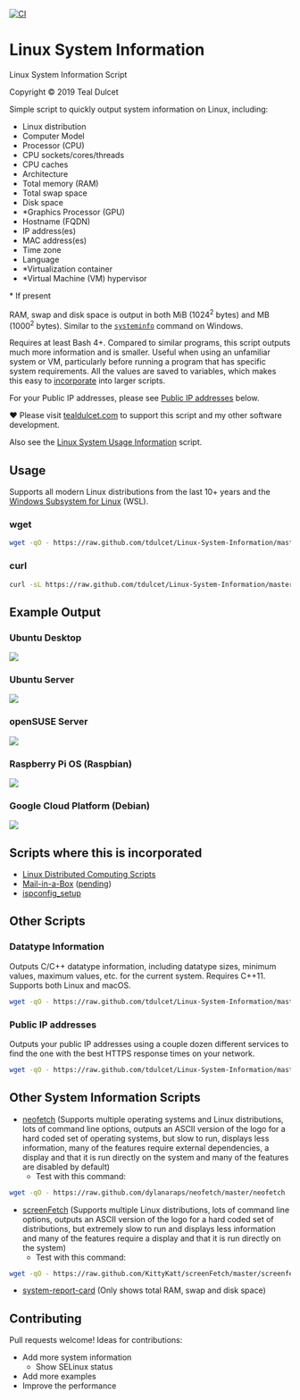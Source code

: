 [![CI](https://github.com/tdulcet/Linux-System-Information/actions/workflows/ci.yml/badge.svg)](https://github.com/tdulcet/Linux-System-Information/actions/workflows/ci.yml)

# Linux System Information
Linux System Information Script

Copyright © 2019 Teal Dulcet

Simple script to quickly output system information on Linux, including:

* Linux distribution
* Computer Model
* Processor (CPU)
* CPU sockets/cores/threads
* CPU caches
* Architecture
* Total memory (RAM)
* Total swap space
* Disk space
* \*Graphics Processor (GPU)
* Hostname (FQDN)
* IP address(es)
* MAC address(es)
* Time zone
* Language
* \*Virtualization container
* \*Virtual Machine (VM) hypervisor

\* If present

RAM, swap and disk space is output in both MiB (1024<sup>2</sup> bytes) and MB (1000<sup>2</sup> bytes). Similar to the [`systeminfo`](https://en.wikipedia.org/wiki/Systeminfo.exe) command on Windows.

Requires at least Bash 4+. Compared to similar programs, this script outputs much more information and is smaller. Useful when using an unfamiliar system or VM, particularly before running a program that has specific system requirements. All the values are saved to variables, which makes this easy to [incorporate](#scripts-where-this-is-incorporated) into larger scripts.

For your Public IP addresses, please see [Public IP addresses](#public-ip-addresses) below.

❤️ Please visit [tealdulcet.com](https://www.tealdulcet.com/) to support this script and my other software development.

Also see the [Linux System Usage Information](https://github.com/tdulcet/System-Usage-Information) script.

## Usage

Supports all modern Linux distributions from the last 10+ years and the [Windows Subsystem for Linux](https://en.wikipedia.org/wiki/Windows_Subsystem_for_Linux) (WSL).

### wget

```bash
wget -qO - https://raw.github.com/tdulcet/Linux-System-Information/master/info.sh | bash -s
```

### curl

```bash
curl -sL https://raw.github.com/tdulcet/Linux-System-Information/master/info.sh | bash -s
```

## Example Output

### Ubuntu Desktop

![](images/Ubuntu%20Desktop.png)

### Ubuntu Server

![](images/Ubuntu%20Server.png)

### openSUSE Server

![](images/openSUSE%20Server.png)

### Raspberry Pi OS (Raspbian)

![](images/Raspberry%20Pi.png)

### Google Cloud Platform (Debian)

![](images/Google%20Cloud%20Platform.png)

## Scripts where this is incorporated

* [Linux Distributed Computing Scripts](https://github.com/tdulcet/Distributed-Computing-Scripts)
* [Mail-in-a-Box](https://github.com/mail-in-a-box/mailinabox) ([pending](https://github.com/mail-in-a-box/mailinabox/pull/1456))
* [ispconfig_setup](https://github.com/servisys/ispconfig_setup)

## Other Scripts

### Datatype Information

Outputs C/C++ datatype information, including datatype sizes, minimum values, maximum values, etc. for the current system. Requires C++11. Supports both Linux and macOS.

```bash
wget -qO - https://raw.github.com/tdulcet/Linux-System-Information/master/typeinfo.sh | bash -s
```

### Public IP addresses

Outputs your public IP addresses using a couple dozen different services to find the one with the best HTTPS response times on your network.

```bash
wget -qO - https://raw.github.com/tdulcet/Linux-System-Information/master/ipinfo.sh | bash -s
```

## Other System Information Scripts

* [neofetch](https://github.com/dylanaraps/neofetch) (Supports multiple operating systems and Linux distributions, lots of command line options, outputs an ASCII version of the logo for a hard coded set of operating systems, but slow to run, displays less information, many of the features require external dependencies, a display and that it is run directly on the system and many of the features are disabled by default)
	* Test with this command:
```bash
wget -qO - https://raw.github.com/dylanaraps/neofetch/master/neofetch | bash -s -- -v --no_config
```
* [screenFetch](https://github.com/KittyKatt/screenFetch) (Supports multiple Linux distributions, lots of command line options, outputs an ASCII version of the logo for a hard coded set of distributions, but extremely slow to run and displays less information and many of the features require a display and that it is run directly on the system)
	* Test with this command:
```bash
wget -qO - https://raw.github.com/KittyKatt/screenFetch/master/screenfetch-dev | bash -s -- -v
```
* [system-report-card](https://github.com/swelljoe/system-report-card) (Only shows total RAM, swap and disk space)

## Contributing

Pull requests welcome! Ideas for contributions:

* Add more system information
	* Show SELinux status
* Add more examples
* Improve the performance

